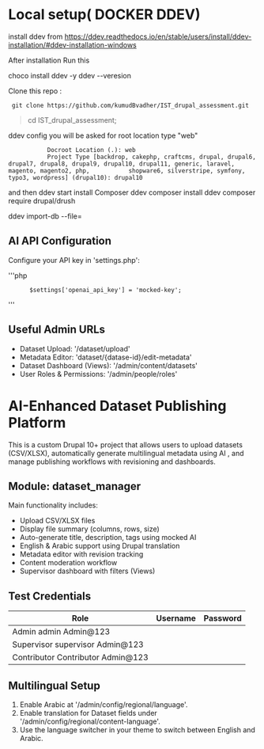 Local setup( DOCKER DDEV)
==============================
install ddev from https://ddev.readthedocs.io/en/stable/users/install/ddev-installation/#ddev-installation-windows

After installation Run this

choco install ddev -y
ddev --veresion

Clone this repo :

     git clone https://github.com/kumudBvadher/IST_drupal_assessment.git
>cd IST_drupal_assessment;

ddev config
     you will be asked for root location type "web"
               
               Docroot Location (.): web
               Project Type [backdrop, cakephp, craftcms, drupal, drupal6, drupal7, drupal8, drupal9, drupal10, drupal11, generic, laravel, magento, magento2, php,           shopware6, silverstripe, symfony, typo3, wordpress] (drupal10): drupal10
               
and then 
ddev start 
install Composer
ddev composer install
ddev composer require drupal/drush

ddev import-db --file=<filepath>

AI API Configuration
-----------------------------

Configure your API key in 'settings.php':

'''php
          
          $settings['openai_api_key'] = 'mocked-key';
'''

Useful Admin URLs
-----------------

- Dataset Upload: '/dataset/upload'
- Metadata Editor: 'dataset/{datase-id}/edit-metadata'
- Dataset Dashboard (Views): '/admin/content/datasets'
- User Roles & Permissions: '/admin/people/roles'
  

AI-Enhanced Dataset Publishing Platform
=======================================

This is a custom Drupal 10+ project that allows users to upload datasets (CSV/XLSX), automatically generate multilingual metadata using AI , and manage publishing workflows with revisioning and dashboards.

Module: dataset_manager
-----------------------

Main functionality includes:

- Upload CSV/XLSX files
- Display file summary (columns, rows, size)
- Auto-generate title, description, tags using mocked AI
- English & Arabic support using Drupal translation
- Metadata editor with revision tracking
- Content moderation workflow
- Supervisor dashboard with filters (Views)


Test Credentials
----------------

| Role       | Username   | Password |
|------------|------------|----------|
| Admin       admin       Admin@123
| Supervisor  supervisor  Admin@123
| Contributor   Contributor    Admin@123  



Multilingual Setup
------------------

1. Enable Arabic at '/admin/config/regional/language'.
2. Enable translation for Dataset fields under '/admin/config/regional/content-language'.
3. Use the language switcher in your theme to switch between English and Arabic.


